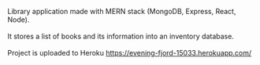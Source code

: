 Library application made with MERN stack (MongoDB, Express, React, Node).<br /><br />
It stores a list of books and its information into an inventory database.<br /><br />
Project is uploaded to Heroku https://evening-fjord-15033.herokuapp.com/
